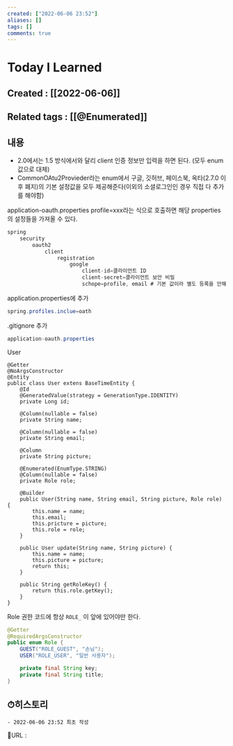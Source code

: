 ```yaml
---
created: ["2022-06-06 23:52"]
aliases: []
tags: []
comments: true
---
```


# Today I Learned
## Created : [[2022-06-06]]
## Related tags :  [[@Enumerated]]

## 내용
- 2.0에서는 1.5 방식에서와 달리 client 인증 정보만 입력을 하면 된다. (모두 enum값으로 대체)
- CommonOAtu2Provieder라는 enum에서 구글, 깃허브, 페이스북, 옥타(2.7.0 이후 폐지)의 기본 설정값을 모두 제공해준다(이외의 소셜로그인인 경우 직접 다 추가를 해야함)

application-oauth.properties
profile=xxx라는 식으로 호출하면 해당 properties의 설정들을 가져올 수 있다.
```Java
spring
	security
		oauth2
			client
				registration
					google
						client-id=클라이언트 ID
						client-secret=클라이언트 보안 비밀
						schope=profile, email # 기본 값이라 별도 등록을 안해도 된다.
```

application.properties에 추가
```java
spring.profiles.inclue=oath
```

.gitignore 추가
```java
application-oauth.properties
```

User
```
@Getter
@NoArgsConstructor
@Entity
public class User extens BaseTimeEntity {
	@Id
	@GeneratedValue(strategy = GenerationType.IDENTITY)
	private Long id;

	@Column(nullable = false)
	private String name;

	@Column(nullable = false)
	private String email;

	@Column
	private String picture;

	@Enumerated(EnumType.STRING)
	@Column(nullable = false)
	private Role role;

	@Builder
	public User(String name, String email, String picture, Role role) {
		this.name = name;
		this.email;
		this.pricture = picture;
		this.role = role;
	}

	public User update(String name, String picture) {
		this.name = name;
		this.picture = picture;
		return this;
	}

	public String getRoleKey() {
		return this.role.getKey();
	}
}

```

Role
권한 코드에 항상 `ROLE_` 이 앞에 있어야만 한다.
```java
@Getter
@RequiredArgsConstructor
public enum Role {
	GUEST("ROLE_GUEST", "손님");
	USER("ROLE_USER", "일반 사용자");

	private final String key;
	private final String title;
}
```



## ⏱히스토리
	- 2022-06-06 23:52 최초 작성


📙URL :